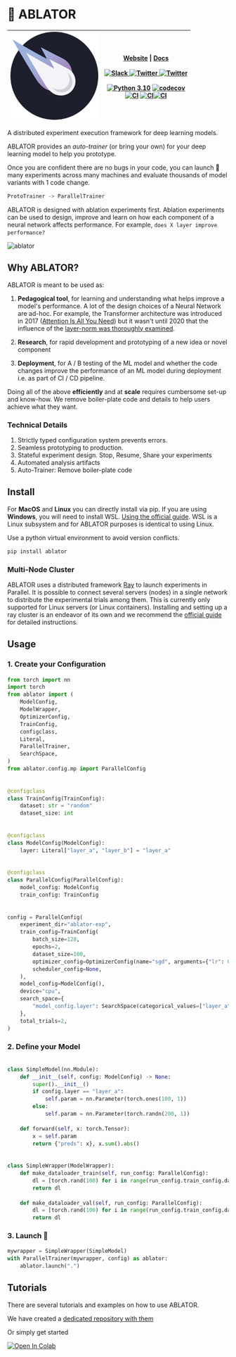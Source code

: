 # 🚀 ABLATOR

|<img src="docs/source/_static/logo.png" alt="logo" width="200"/>|  [Website](https://ablator.org) \| [Docs](https://docs.ablator.org) </br></br><a href="https://join.slack.com/t/ablator/shared_invite/zt-23ak9ispz-HObgZSEZhyNcTTSGM_EERw" target="_blank"> <img class="banner-icon" src="https://upload.wikimedia.org/wikipedia/commons/thumb/b/b9/Slack_Technologies_Logo.svg/1200px-Slack_Technologies_Logo.svg.png" height="20px" alt="Slack"> </a> <a href="https://twitter.com/ablator_org" target="_blank"> <img class="banner-icon" src="https://img.shields.io/twitter/url/https/twitter.com/ablator_org.svg?style=social&label=Follow%20%40ablator_org" height="20px" alt="Twitter"> </a> <a href="https://discord.gg/9dqThvGnUW" target="_blank"> <img class="banner-icon" src="https://dcbadge.vercel.app/api/server/9dqThvGnUW" height="20px" alt="Twitter"> </a> <br></br>[![Python 3.10](https://img.shields.io/badge/python-3.10+-blue.svg)](https://www.python.org/downloads/release/python-3100/) [![codecov](https://codecov.io/gh/fostiropoulos/ablator/graph/badge.svg?token=LUGKC1R8CG)](https://codecov.io/gh/fostiropoulos/ablator) </br>[![CI](https://github.com/fostiropoulos/ablator/actions/workflows/_linux_test.yml/badge.svg)](https://github.com/fostiropoulos/ablator/actions/workflows/_linux_test.yml) [![CI](https://github.com/fostiropoulos/ablator/actions/workflows/_mac_test.yml/badge.svg)](https://github.com/fostiropoulos/ablator/actions/workflows/_mac_test.yml)[![CI](https://github.com/fostiropoulos/ablator/actions/workflows/_wsl_test.yml/badge.svg)](https://github.com/fostiropoulos/ablator/actions/workflows/_wsl_test.yml) |
|--|--|


A distributed experiment execution framework for deep learning models.

ABLATOR provides an *auto-trainer* (or bring your own) for your deep learning model to help you prototype.

Once you are confident there are no bugs in your code, you can launch 🚀 many experiments across many machines and evaluate thousands of model variants with 1 code change.



```python
ProtoTrainer -> ParallelTrainer
```


ABLATOR is designed with ablation experiments first. Ablation experiments can be used to design, improve and learn on how each component of a neural network affects performance. For example, `does X layer improve performance?`

![ablator](assets/ablator.png)

## Why ABLATOR?

ABLATOR is meant to be used as:

1. **Pedagogical tool**, for learning and understanding what helps improve a model's performance. A lot of the design choices of a Neural Network are ad-hoc. For example, the Transformer architecture was introduced in 2017 ([Attention Is All You Need](https://arxiv.org/abs/1706.03762)) but it wasn't until 2020 that the influence of the [layer-norm was thoroughly examined](https://arxiv.org/pdf/2002.04745.pdf).

2. **Research**, for rapid development and prototyping of a new idea or novel component

3. **Deployment**, for A / B testing of the ML model and whether the code changes improve the performance of an ML model during deployment i.e. as part of CI / CD pipeline.

Doing all of the above **efficiently** and at **scale** requires cumbersome set-up and know-how. We remove boiler-plate code and details to help users achieve what they want.

### Technical Details
 1. Strictly typed configuration system prevents errors.
 2. Seamless prototyping to production.
 3. Stateful experiment design. Stop, Resume, Share your experiments
 4. Automated analysis artifacts
 5. Auto-Trainer: Remove boiler-plate code


## Install
For **MacOS** and **Linux** you can directly install via pip. If you are using **Windows**, you will need to install WSL. [Using the official guide](https://learn.microsoft.com/en-us/windows/wsl/install). WSL is a Linux subsystem and for ABLATOR purposes is identical to using Linux.


Use a python virtual environment to avoid version conflicts.

```bash
pip install ablator
```


### Multi-Node Cluster

ABLATOR uses a distributed framework [Ray](https://ray.io) to launch experiments in Parallel. It is possible to connect several servers (nodes) in a single network to distribute the experimental trials among them. This is currently only supported for Linux servers (or Linux containers). Installing and setting up a ray cluster is an endeavor of its own and we recommend the [official guide](https://docs.ray.io/en/latest/cluster/getting-started.html) for detailed instructions.

## Usage

### 1. Create your Configuration

```python
from torch import nn
import torch
from ablator import (
    ModelConfig,
    ModelWrapper,
    OptimizerConfig,
    TrainConfig,
    configclass,
    Literal,
    ParallelTrainer,
    SearchSpace,
)
from ablator.config.mp import ParallelConfig


@configclass
class TrainConfig(TrainConfig):
    dataset: str = "random"
    dataset_size: int


@configclass
class ModelConfig(ModelConfig):
    layer: Literal["layer_a", "layer_b"] = "layer_a"


@configclass
class ParallelConfig(ParallelConfig):
    model_config: ModelConfig
    train_config: TrainConfig


config = ParallelConfig(
    experiment_dir="ablator-exp",
    train_config=TrainConfig(
        batch_size=128,
        epochs=2,
        dataset_size=100,
        optimizer_config=OptimizerConfig(name="sgd", arguments={"lr": 0.1}),
        scheduler_config=None,
    ),
    model_config=ModelConfig(),
    device="cpu",
    search_space={
        "model_config.layer": SearchSpace(categorical_values=["layer_a", "layer_b"])
    },
    total_trials=2,
)

```

### 2. Define your Model

```python

class SimpleModel(nn.Module):
    def __init__(self, config: ModelConfig) -> None:
        super().__init__()
        if config.layer == "layer_a":
            self.param = nn.Parameter(torch.ones(100, 1))
        else:
            self.param = nn.Parameter(torch.randn(200, 1))

    def forward(self, x: torch.Tensor):
        x = self.param
        return {"preds": x}, x.sum().abs()


class SimpleWrapper(ModelWrapper):
    def make_dataloader_train(self, run_config: ParallelConfig):
        dl = [torch.rand(100) for i in range(run_config.train_config.dataset_size)]
        return dl

    def make_dataloader_val(self, run_config: ParallelConfig):
        dl = [torch.rand(100) for i in range(run_config.train_config.dataset_size)]
        return dl
```

### 3. Launch 🚀

```python
mywrapper = SimpleWrapper(SimpleModel)
with ParallelTrainer(mywrapper, config) as ablator:
    ablator.launch(".")
```

## Tutorials

There are several tutorials and examples on how to use ABLATOR.

We have created a [dedicated repository with them](https://github.com/fostiropoulos/ablator-tutorials)

Or simply get started

<a target="_blank" href="https://colab.research.google.com/github/fostiropoulos/ablator-tutorials/blob/6d79f47703b05f99655a717662f717d238f5dbfc/notebooks/HPO.ipynb">
  <img src="https://colab.research.google.com/assets/colab-badge.svg" alt="Open In Colab"/>
</a>

